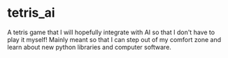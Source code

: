 # tetris_ai
A tetris game that I will hopefully integrate with AI so that I don't have to play it myself! Mainly meant so that I can step out of my comfort zone and learn about new python libraries and computer software.
